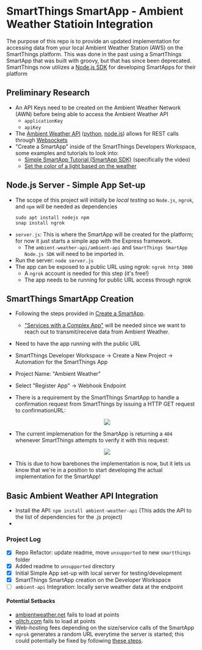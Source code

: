 # SmartThings SmartApp - Ambient Weather Statioin Integration
The purpose of this repo is to provide an updated implementation for accessing data from your local Ambient Weather Station (AWS) on the SmartThings platform.
This was done in the past using a SmartThings SmartApp that was built with groovy, but that has since been deprecated. SmartThings now utilizes a [Node.js SDK](https://github.com/SmartThingsCommunity/smartapp-sdk-nodejs) for developing SmartApps for their platform

## Preliminary Research
- An API Keys need to be created on the Ambient Weather Network (AWN) before being able to access the Ambient Weather API
  - `applicationKey`
  - `apiKey`
- The [Ambient Weather API](https://ambientweather.docs.apiary.io/#reference/0/device-data) ([python](https://github.com/avryhof/ambient_api), [node.js](https://github.com/owise1/ambient-weather-api)) allows for REST calls through [Websockets](https://socket.io/)
- "Create a SmartApp" inside of the SmartThings Developers Workspace, some examples and tutorials to look into:
  - [Simple SmartApp Tutorial (SmartApp SDK)](https://community.smartthings.com/t/simple-smartapp-tutorial-smartapp-sdk/194664) (specifically the video)
  - [Set the color of a light based on the weather](https://github.com/SmartThingsCommunity/weather-color-light-smartapp-nodejs)

## Node.js Server - Simple App Set-up
- The scope of this project will initially be *local testing* so `Node.js`, `ngrok`, and `npm` will be needed as dependencies
  ```
  sudo apt install nodejs npm
  snap install ngrok
  ```
- `server.js`: This is where the SmartApp will be created for the platform; for now it just starts a simple app with the Express framework. 
  - The `ambient-weather-api/ambient-api` and `SmartThings SmartApp Node.js SDK` will need to be imported in.
- Run the server: `node server.js`
- The app can be exposed to a public URL using ngrok: `ngrok http 3000`
  - A `ngrok` account is needed for this step (it's free!)
  - The app needs to be running for public URL access through ngrok

## SmartThings SmartApp Creation
- Following the steps provided in [Create a SmartApp](https://developer.smartthings.com/docs/connected-services/create-a-smartapp).
  - ["Services with a Complex App"](https://developer.smartthings.com/docs/connected-services/create-a-smartapp#services-with-a-complex-smartapp) will be needed since we want to reach out to transmit/receive data from Ambient Weather.
- Need to have the app running with the public URL
- SmartThings Developer Workspace -> Create a New Project -> Automation for the SmartThings App
- Project Name: "Ambient Weather"
- Select "Register App" -> Webhook Endpoint
- There is a requirement by the SmartThings SmartApp to handle a confirmation request from SmartThings by issuing a HTTP GET request to confirmationURL:

  <p align="center">
    <img src="images/smartapp-confirmation-request.png" />
  </p>
  
- The current implemenation for the SmartApp is returning a `404` whenever SmartThings attempts to verify it with this request:

  <p align="center">
    <img src="images/confirmation-request-error.png" />
  </p>

- This is due to how barebones the implementation is now, but it lets us know that we're in a position to start developing the actual implementation for the SmartApp!

## Basic Ambient Weather API Integration
- Install the API: `npm install ambient-weather-api` (This adds the API to the list of dependencies for the .js project)
- 

### Project Log
- [X] Repo Refactor: update readme, move `unsupported` to new `smartthings` folder
- [X] Added readme to `unsupported` directory
- [X] Initial Simple App set-up with local server for testing/development
- [X] SmartThings SmartApp creation on the Developer Workspace
- [ ] `ambient-api` Integration: locally serve weather data at the endpoint

#### Potential Setbacks
- [ambientweather.net](https://ambientweather.net/) fails to load at points
- [glitch.com](glitch.com) fails to load at points
- Web-hosting fees depending on the size/service calls of the SmartApp
- `ngrok` generates a random URL everytime the server is started; this could potentially be fixed by following [these steps](https://ngrok.com/blog-post/free-static-domains-ngrok-users).
